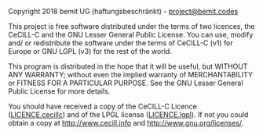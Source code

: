 Copyright 2018 bemit UG (haftungsbeschränkt) - project@bemit.codes
    
This project is free software distributed under the terms of two licences, the CeCILL-C and the GNU Lesser General Public License. You can use, modify and/ or redistribute the software under the terms of CeCILL-C (v1) for Europe or GNU LGPL (v3) for the rest of the world.

This program is distributed in the hope that it will be useful, but WITHOUT ANY WARRANTY; without even the implied warranty of MERCHANTABILITY or FITNESS FOR A PARTICULAR PURPOSE. See the GNU Lesser General Public License for more details.

You should have received a copy of the CeCILL-C Licence ([LICENCE.cecillc](LICENCE.cecillc)) and of the LPGL license ([LICENCE.lgpl](LICENCE.lgpl)). If not you could obtain a copy at <http://www.cecill.info> and <http://www.gnu.org/licenses/>.
